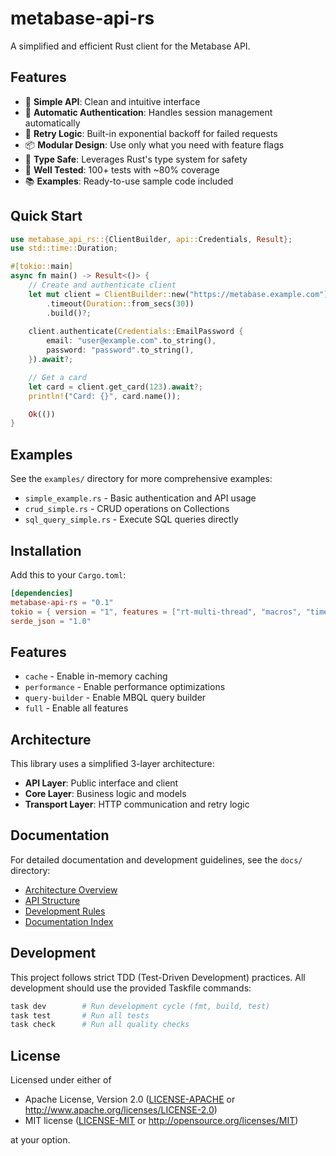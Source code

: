 # metabase-api-rs

A simplified and efficient Rust client for the Metabase API.

## Features

- 🚀 **Simple API**: Clean and intuitive interface
- 🔐 **Automatic Authentication**: Handles session management automatically
- 🔄 **Retry Logic**: Built-in exponential backoff for failed requests
- 📦 **Modular Design**: Use only what you need with feature flags
- 🦀 **Type Safe**: Leverages Rust's type system for safety
- 🧪 **Well Tested**: 100+ tests with ~80% coverage
- 📚 **Examples**: Ready-to-use sample code included

## Quick Start

```rust
use metabase_api_rs::{ClientBuilder, api::Credentials, Result};
use std::time::Duration;

#[tokio::main]
async fn main() -> Result<()> {
    // Create and authenticate client
    let mut client = ClientBuilder::new("https://metabase.example.com")
        .timeout(Duration::from_secs(30))
        .build()?;
    
    client.authenticate(Credentials::EmailPassword {
        email: "user@example.com".to_string(),
        password: "password".to_string(),
    }).await?;

    // Get a card
    let card = client.get_card(123).await?;
    println!("Card: {}", card.name());

    Ok(())
}
```

## Examples

See the `examples/` directory for more comprehensive examples:
- `simple_example.rs` - Basic authentication and API usage
- `crud_simple.rs` - CRUD operations on Collections
- `sql_query_simple.rs` - Execute SQL queries directly

## Installation

Add this to your `Cargo.toml`:

```toml
[dependencies]
metabase-api-rs = "0.1"
tokio = { version = "1", features = ["rt-multi-thread", "macros", "time"] }
serde_json = "1.0"
```

## Features

- `cache` - Enable in-memory caching
- `performance` - Enable performance optimizations
- `query-builder` - Enable MBQL query builder
- `full` - Enable all features

## Architecture

This library uses a simplified 3-layer architecture:

- **API Layer**: Public interface and client
- **Core Layer**: Business logic and models
- **Transport Layer**: HTTP communication and retry logic

## Documentation

For detailed documentation and development guidelines, see the `docs/` directory:
- [Architecture Overview](docs/ARCHITECTURE.md)
- [API Structure](docs/API_STRUCTURE.md)
- [Development Rules](docs/DEVELOPMENT_RULES.md)
- [Documentation Index](docs/INDEX.md)

## Development

This project follows strict TDD (Test-Driven Development) practices. All development should use the provided Taskfile commands:

```bash
task dev        # Run development cycle (fmt, build, test)
task test       # Run all tests
task check      # Run all quality checks
```

## License

Licensed under either of
 * Apache License, Version 2.0 ([LICENSE-APACHE](LICENSE-APACHE) or http://www.apache.org/licenses/LICENSE-2.0)
 * MIT license ([LICENSE-MIT](LICENSE-MIT) or http://opensource.org/licenses/MIT)

at your option.